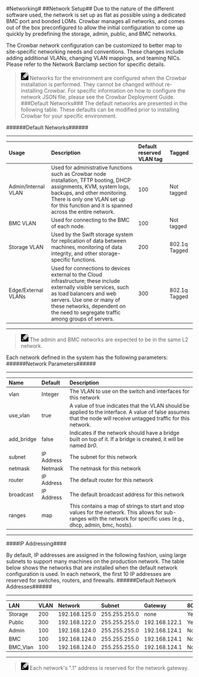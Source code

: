 #Networking#
##Network Setup##
Due to the nature of the different software used, the network is set up as flat as possible using a dedicated BMC port and bonded LOMs. Crowbar manages all networks, and comes out of the box preconfigured to allow the initial configuration to come up quickly by predefining the storage, admin, public, and BMC networks.

The Crowbar network configuration can be customized to better map to site-specific networking needs and conventions. These changes include adding additional VLANs, changing VLAN mappings, and teaming NICs. Please refer to the Network Barclamp section for specific details.

>![notes.png](graphics/notes.png "notes.png") Networks for the environment are configured when the Crowbar installation is performed. They cannot be changed without re-installing Crowbar. For specific information on how to configure the network JSON file, please see the Crowbar Deployment Guide.
 
###Default Networks###
The default networks are presented in the following table. These defaults can be modified prior to installing Crowbar for your specific environment.

######Default Networks######

----------

| Usage	| Description | Default reserved VLAN tag | Tagged |
| :---- | :----------- | :------------------------- | :------ |
| Admin/Internal VLAN | Used for administrative functions such as Crowbar node installation, TFTP booting, DHCP assignments, KVM, system logs, backups, and other monitoring. There is only one VLAN set up for this function and it is spanned across the entire network. | 100 | Not tagged |
| BMC VLAN	| Used for connecting to the BMC of each node. 	| 100	|Not tagged |
|Storage VLAN | Used by the Swift storage system for replication of data between machines, monitoring of data integrity, and other storage-specific functions.	| 200	| 802.1q Tagged |
| Edge/External VLANs |	Used for connections to devices external to the Cloud infrastructure; these include externally visible services, such as load balancers and web servers. Use one or many of these networks, dependent on the need to segregate traffic among groups of servers.	| 300	| 802.1q Tagged |

----------


>![notes.png](graphics/notes.png "notes.png") The admin and BMC networks are expected to be in the same L2 network.

Each network defined in the system has the following parameters:
######Network Parameters######

----------

| Name | Default | Description |
| :--- | :------ | :------------ |
| vlan |	Integer |	The VLAN to use on the switch and interfaces for this network |
| use_vlan |	true |	A value of true indicates that the VLAN should be applied to the interface. A value of false assumes that the node will receive untagged traffic for this network. |
|add_bridge |	false |	Indicates if the network should have a bridge built on top of it. If a bridge is created, it will be named *br0*. |
| subnet |	IP Address |	The subnet for this network |
| netmask | Netmask | The netmask for this network |
| router | IP Address | The default router for this network 
| broadcast | IP Address | The default broadcast address for this network |
| ranges | map | This contains a map of strings to start and stop values for the network. This allows for sub-ranges with the network for specific uses (e.g., dhcp, admin, bmc, hosts}. |

----------


####IP Addressing####

By default, IP addresses are assigned in the following fashion, using large subnets to support many machines on the production network. The table below shows the networks that are installed when the default network configuration is used. In each network, the first 10 IP addresses are reserved for switches, routers, and firewalls.
######Default Network Addresses######

----------

| LAN | VLAN | Network | Subnet	| Gateway | 802.1q | Bridged|
| :-- | :--- | :----- | :------| :-------| :----- | :------|
| Storage | 200 | 192.168.125.0 | 255.255.255.0	| none | Yes | No |
| Public | 300 | 192.168.122.0	| 255.255.255.0	| 192.168.122.1	| Yes |No |
| Admin | 100 | 192.168.124.0 | 255.255.255.0 | 192.168.124.1 | No | No |
| BMC |100 | 192.168.124.0 | 255.255.255.0 | 192.168.124.1	| No | No |
| BMC_Vlan | 100 | 192.168.124.0 | 255.255.255.0 | 192.168.124.1 |No | No |

----------


>![notes.png](graphics/notes.png "notes.png") Each network's ".1" address is reserved for the network gateway.